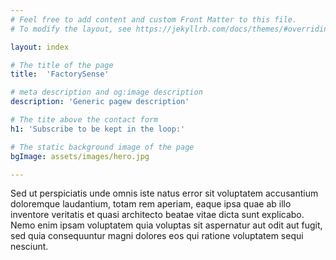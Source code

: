 ```yaml
---
# Feel free to add content and custom Front Matter to this file.
# To modify the layout, see https://jekyllrb.com/docs/themes/#overriding-theme-defaults

layout: index

# The title of the page
title:  'FactorySense'

# meta description and og:image description
description: 'Generic pagew description'

# The tite above the contact form
h1: 'Subscribe to be kept in the loop:'

# The static background image of the page
bgImage: assets/images/hero.jpg

---
```


Sed ut perspiciatis unde omnis iste natus error sit voluptatem accusantium doloremque laudantium, totam rem aperiam, eaque ipsa quae ab illo inventore veritatis et quasi architecto beatae vitae dicta sunt explicabo. Nemo enim ipsam voluptatem quia voluptas sit aspernatur aut odit aut fugit, sed quia consequuntur magni dolores eos qui ratione voluptatem sequi nesciunt.